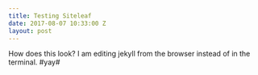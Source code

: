 ```yaml
---
title: Testing Siteleaf
date: 2017-08-07 10:33:00 Z
layout: post
---
```


How does this look? I am editing jekyll from the browser instead of in the terminal. #yay#